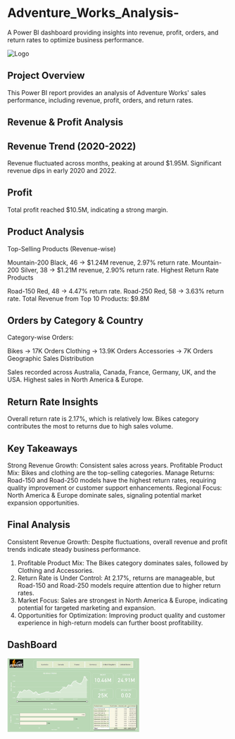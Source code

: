 # Adventure_Works_Analysis-
 A Power BI dashboard providing insights into revenue, profit, orders, and return rates to optimize business performance.

 ![Logo](https://github.com/user-attachments/assets/ba2d6ff2-26dc-4b5f-a27a-356a86878b79)



 ## Project Overview
 This Power BI report provides an analysis of Adventure Works' sales performance, including revenue, profit, orders, and return rates.

 ## Revenue & Profit Analysis
## Revenue Trend (2020-2022)
   Revenue fluctuated across months, peaking at around $1.95M.
   Significant revenue dips in early 2020 and 2022.
## Profit
   Total profit reached $10.5M, indicating a strong margin.

## Product Analysis
Top-Selling Products (Revenue-wise)

Mountain-200 Black, 46 → $1.24M revenue, 2.97% return rate.
Mountain-200 Silver, 38 → $1.21M revenue, 2.90% return rate.
Highest Return Rate Products

Road-150 Red, 48 → 4.47% return rate.
Road-250 Red, 58 → 3.63% return rate.
Total Revenue from Top 10 Products: $9.8M

## Orders by Category & Country
Category-wise Orders:

Bikes → 17K Orders
Clothing → 13.9K Orders
Accessories → 7K Orders
Geographic Sales Distribution

Sales recorded across Australia, Canada, France, Germany, UK, and the USA.
Highest sales in North America & Europe.

## Return Rate Insights
Overall return rate is 2.17%, which is relatively low.
Bikes category contributes the most to returns due to high sales volume.

## Key Takeaways
Strong Revenue Growth: Consistent sales across years.
Profitable Product Mix: Bikes and clothing are the top-selling categories.
Manage Returns: Road-150 and Road-250 models have the highest return rates, requiring quality improvement or customer support enhancements.
Regional Focus: North America & Europe dominate sales, signaling potential market expansion opportunities.

## Final Analysis
Consistent Revenue Growth: Despite fluctuations, overall revenue and profit trends indicate steady business performance.
1. Profitable Product Mix: The Bikes category dominates sales, followed by Clothing and Accessories.
2. Return Rate is Under Control: At 2.17%, returns are manageable, but Road-150 and Road-250 models require attention due to higher return rates.
3. Market Focus: Sales are strongest in North America & Europe, indicating potential for targeted marketing and expansion.
4. Opportunities for Optimization: Improving product quality and customer experience in high-return models can further boost profitability.

## DashBoard
<img src="Dashboard.png" alt="Description" width="300">
